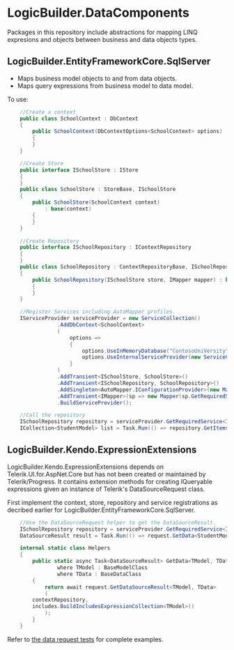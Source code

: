 # LogicBuilder.DataComponents
Packages in this repository include abstractions for mapping LINQ expresions and objects between business and data objects types.

## LogicBuilder.EntityFrameworkCore.SqlServer
* Maps business model objects to and from data objects.
* Maps query expressions from business model to data model.

To use:
```c#
    //Create a context
    public class SchoolContext : DbContext
    {
        public SchoolContext(DbContextOptions<SchoolContext> options) : base(options)
        {
        }
    }

    //Create Store
    public interface ISchoolStore : IStore
    {
    }
    public class SchoolStore : StoreBase, ISchoolStore
    {
        public SchoolStore(SchoolContext context)
            : base(context)
        {
        }
    }

    //Create Repository
    public interface ISchoolRepository : IContextRepository
    {
    }
    public class SchoolRepository : ContextRepositoryBase, ISchoolRepository
    {
        public SchoolRepository(ISchoolStore store, IMapper mapper) : base(store, mapper)
        {
        }
    }

    //Register Services including AutoMapper profiles.
    IServiceProvider serviceProvider = new ServiceCollection()
                .AddDbContext<SchoolContext>
                (
                    options =>
                    {
                        options.UseInMemoryDatabase("ContosoUniVersity");
                        options.UseInternalServiceProvider(new ServiceCollection().AddEntityFrameworkInMemoryDatabase().BuildServiceProvider());
                    }
                )
                .AddTransient<ISchoolStore, SchoolStore>()
                .AddTransient<ISchoolRepository, SchoolRepository>()
                .AddSingleton<AutoMapper.IConfigurationProvider>(new MapperConfiguration(cfg => cfg.AddProfiles(typeof(SchoolProfile).GetTypeInfo().Assembly)))
                .AddTransient<IMapper>(sp => new Mapper(sp.GetRequiredService<AutoMapper.IConfigurationProvider>(), sp.GetService))
                .BuildServiceProvider();

    //Call the repository
    ISchoolRepository repository = serviceProvider.GetRequiredService<ISchoolRepository>();
    ICollection<StudentModel> list = Task.Run(() => repository.GetItemsAsync<StudentModel, Student>()).Result;
```

## LogicBuilder.Kendo.ExpressionExtensions
LogicBuilder.Kendo.ExpressionExtensions depends on Telerik.UI.for.AspNet.Core but has not been created or maintained by Telerik/Progress.  It contains extension methods for creating IQueryable expressions given an instance of Telerik's DataSourceRequest class.

First implement the context, store, repository and service registrations as decribed earlier for LogicBuilder.EntityFrameworkCore.SqlServer.

```c#
    //Use the DataSourceRequest helper to get the DataSourceResult.
    ISchoolRepository repository = serviceProvider.GetRequiredService<ISchoolRepository>();
    DataSourceResult result = Task.Run(() => request.GetData<StudentModel, Student>(repository)).Result;

    internal static class Helpers
    {
        public static async Task<DataSourceResult> GetData<TModel, TData>(this DataSourceRequest request, IContextRepository contextRepository, IEnumerable<string> includes = null)
				where TModel : BaseModelClass
				where TData : BaseDataClass
        {
            return await request.GetDataSourceResult<TModel, TData>
            (
		contextRepository,
		includes.BuildIncludesExpressionCollection<TModel>()
            );
        }
    }
```

Refer to [the data request tests](https://github.com/BlaiseD/LogicBuilder.DataComponents/blob/master/LogicBuilder.Kendo.ExpressionExtensions.IntegrationTests/DataRequestTests.cs) for complete examples.